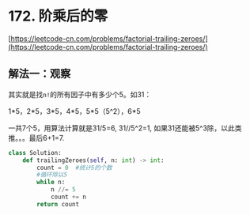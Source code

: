 # 172. 阶乘后的零

[https://leetcode-cn.com/problems/factorial-trailing-zeroes/](https://leetcode-cn.com/problems/factorial-trailing-zeroes/)

## 解法一：观察

其实就是找`n!`的所有因子中有多少个5。如31：

1\*5，2\*5，3\*5，4\*5，5\*5（5^2），6\*5

一共7个5，用算法计算就是31/5=6, 31//5^2=1, 如果31还能被5^3除，以此类推。。。最后6+1=7.

```python
class Solution:
    def trailingZeroes(self, n: int) -> int:
        count = 0  #统计5的个数
        #循环除以5
        while n:
            n //= 5
            count += n
        return count
```

